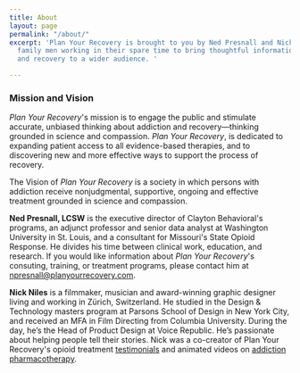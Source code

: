 ```yaml
---
title: About
layout: page
permalink: "/about/"
excerpt: 'Plan Your Recovery is brought to you by Ned Presnall and Nick Niles, two
  family men working in their spare time to bring thoughtful information about addiction
  and recovery to a wider audience. '

---
```

### Mission and Vision

_Plan Your Recovery_'s mission is to engage the public and stimulate accurate, unbiased thinking about addiction and recovery—thinking grounded in science and compassion. _Plan Your Recovery_, is dedicated to expanding patient access to all evidence-based therapies, and to discovering new and more effective ways to support the process of recovery.

The Vision of _Plan Your Recovery_ is a society in which persons with addiction receive nonjudgmental, supportive, ongoing and effective treatment grounded in science and compassion.

**Ned Presnall, LCSW**  is the executive director of Clayton Behavioral's programs, an adjunct professor and senior data analyst at Washington University in St. Louis, and a consultant for Missouri's State Opioid Response. He divides his time between clinical work, education, and research. If you would like information about _Plan Your Recovery_'s consuting, training, or treatment programs, please contact him at [npresnall@planyourrecovery.com](mailto:npresnall@planyourrecovery.com "Email Ned").

**Nick Niles** is a filmmaker, musician and award-winning graphic designer living and working in Zürich, Switzerland. He studied in the Design & Technology masters program at Parsons School of Design in New York City, and received an MFA in Film Directing from Columbia University. During the day, he’s the Head of Product Design at Voice Republic. He’s passionate about helping people tell their stories. Nick was a co-creator of Plan Your Recovery's opioid treatment [testimonials](https://planyourrecovery.com/stories/ "Stories") and animated videos on [addiction pharmacotherapy](https://planyourrecovery.com/videos/ "Animations").